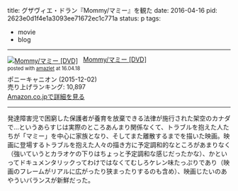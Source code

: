title: グザヴィエ・ドラン『Mommy/マミー』を観た
date: 2016-04-16
pid: 2623e0d1f4e1a3093ee71672ec1c771a
status: p
tags:
- movie
- blog
---

<div class="amazlet-box" style="margin-bottom:0px;"><div class="amazlet-image" style="float:left;margin:0px 12px 1px 0px;"><a href="http://www.amazon.co.jp/exec/obidos/ASIN/B014ITG3KO/dotimpact-22/ref=nosim/" name="amazletlink" target="_blank"><img src="http://ecx.images-amazon.com/images/I/41fjJc42gUL._SL160_.jpg" alt="Mommy/マミー [DVD]" style="border: none;" /></a></div><div class="amazlet-info" style="line-height:120%; margin-bottom: 10px"><div class="amazlet-name" style="margin-bottom:10px;line-height:120%"><a href="http://www.amazon.co.jp/exec/obidos/ASIN/B014ITG3KO/dotimpact-22/ref=nosim/" name="amazletlink" target="_blank">Mommy/マミー [DVD]</a><div class="amazlet-powered-date" style="font-size:80%;margin-top:5px;line-height:120%">posted with <a href="http://www.amazlet.com/" title="amazlet" target="_blank">amazlet</a> at 16.04.18</div></div><div class="amazlet-detail">ポニーキャニオン (2015-12-02)<br />売り上げランキング: 10,897<br /></div><div class="amazlet-sub-info" style="float: left;"><div class="amazlet-link" style="margin-top: 5px"><a href="http://www.amazon.co.jp/exec/obidos/ASIN/B014ITG3KO/dotimpact-22/ref=nosim/" name="amazletlink" target="_blank">Amazon.co.jpで詳細を見る</a></div></div></div><div class="amazlet-footer" style="clear: left"></div></div>

---- 

発達障害児で困窮した保護者が養育を放棄できる法律が施行された架空のカナダで…というあらすじは実際のところあんまり関係なくて、トラブルを抱えた人たちが「マミー」を中心に家族となり、そしてまた離散するまでを描いた映画。映画に登場するトラブルを抱えた人々の描き方に予定調和的なところがあまりなく（強いていうとカラオケの下りはちょっと予定調和な感じだったかな）、かといってドキュメンタリックってわけではなくてむしろケレン味たっぷりであり（映画のフレームがリアルに広がったり狭まったりするのも含め）、映画じたいのあやういバランスが新鮮だった。